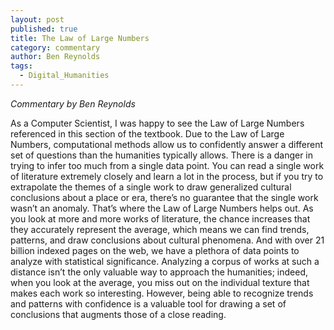 ```yaml
---
layout: post
published: true
title: The Law of Large Numbers
category: commentary
author: Ben Reynolds
tags: 
  - Digital_Humanities
---
```


_Commentary by Ben Reynolds_

As a Computer Scientist, I was happy to see the Law of Large Numbers referenced in this section of the textbook. Due to the Law of Large Numbers, computational methods allow us to confidently answer a different set of questions than the humanities typically allows. There is a danger in trying to infer too much from a single data point. You can read a single work of literature extremely closely and learn a lot in the process, but if you try to extrapolate the themes of a single work to draw generalized cultural conclusions about a place or era, there’s no guarantee that the single work wasn’t an anomaly. That’s where the Law of Large Numbers helps out. As you look at more and more works of literature, the chance increases that they accurately represent the average, which means we can find trends, patterns, and draw conclusions about cultural phenomena. And with over 21 billion indexed pages on the web, we have a plethora of data points to analyze with statistical significance. Analyzing a corpus of works at such a distance isn’t the only valuable way to approach the humanities; indeed, when you look at the average, you miss out on the individual texture that makes each work so interesting. However, being able to recognize trends and patterns with confidence is a valuable tool for drawing a set of conclusions that augments those of a close reading.